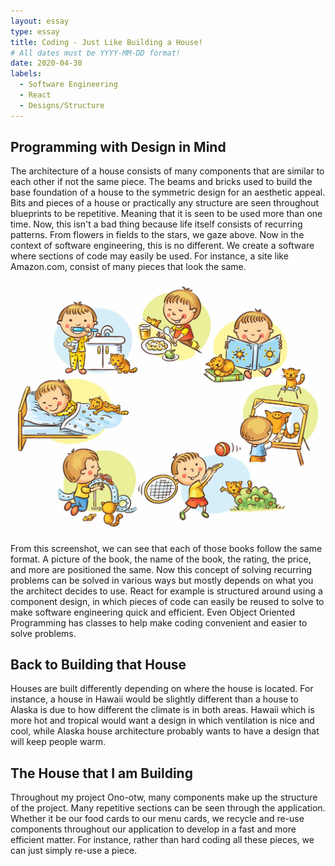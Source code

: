 ```yaml
---
layout: essay
type: essay
title: Coding - Just Like Building a House!
# All dates must be YYYY-MM-DD format!
date: 2020-04-30
labels:
  - Software Engineering
  - React
  - Designs/Structure
---
```


## Programming with Design in Mind
The architecture of a house consists of many components that are similar to each other if not the same piece. The beams and bricks used to build
the base foundation of a house to the symmetric design for an aesthetic appeal. Bits and pieces of a house or practically any structure are seen
throughout blueprints to be repetitive. Meaning that it is seen to be used more than one time. Now, this isn't a bad thing because life itself consists
of recurring patterns. From flowers in fields to the stars, we gaze above. Now in the context of software engineering, this is no different. We create
a software where sections of code may easily be used. For instance, a site like Amazon.com, consist of many pieces that look the same.

 <img class="ui large centered image" src="../images/routines.jpg">

 From this screenshot, we can see that each of those books follow the same format. A picture of the book, the name of the book, the rating, the price, and more are positioned the same. Now this concept of solving recurring problems can be solved in various ways but mostly depends on what you the architect decides to use. React for example is structured around using a component design, in which pieces of code can easily be reused to solve
to make software engineering quick and efficient. Even Object Oriented Programming has classes to help make coding convenient and easier to solve problems.

## Back to Building that House
Houses are built differently depending on where the house is located. For instance, a house in Hawaii would be slightly different than a house to Alaska
is due to how different the climate is in both areas. Hawaii which is more hot and tropical would want a design in which ventilation is nice and cool, while
Alaska house architecture probably wants to have a design that will keep people warm. 


## The House that I am Building
Throughout my project Ono-otw, many components make up the structure of the project. Many repetitive sections can be seen through the application. Whether it be our food cards to our menu cards, we recycle and re-use components throughout our application to develop in a fast and more efficient matter. For instance, rather than hard coding all these pieces, we can just simply re-use a piece. 